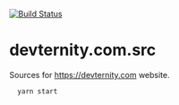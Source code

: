  [![Build Status](https://travis-ci.org/devternity/devternity.com.src.svg?branch=master)](https://travis-ci.org/devternity/devternity.com.src)

# devternity.com.src

Sources for https://devternity.com website.

```
  yarn start
```
